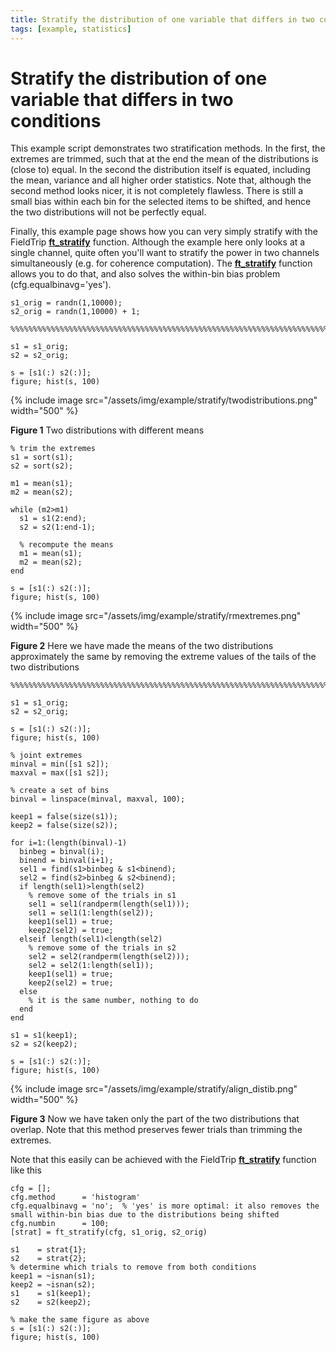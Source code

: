 ```yaml
---
title: Stratify the distribution of one variable that differs in two conditions
tags: [example, statistics]
---
```


# Stratify the distribution of one variable that differs in two conditions

This example script demonstrates two stratification methods. In the first, the extremes are trimmed, such that at the end the mean of the distributions is (close to) equal. In the second the distribution itself is equated, including the mean, variance and all higher order statistics. Note that, although the second method looks nicer, it is not completely flawless. There is still a small bias within each bin for the selected items to be shifted, and hence the two distributions will not be perfectly equal.

Finally, this example page shows how you can very simply stratify with the FieldTrip **[ft_stratify](/reference/ft_stratify)** function. Although the example here only looks at a single channel, quite often you'll want to stratify the power in two channels simultaneously (e.g. for coherence computation). The **[ft_stratify](/reference/ft_stratify)** function allows you to do that, and also solves the within-bin bias problem (cfg.equalbinavg='yes').

    s1_orig = randn(1,10000);
    s2_orig = randn(1,10000) + 1;

    %%%%%%%%%%%%%%%%%%%%%%%%%%%%%%%%%%%%%%%%%%%%%%%%%%%%%%%%%%%%%%%%%%%%%%%%

    s1 = s1_orig;
    s2 = s2_orig;

    s = [s1(:) s2(:)];
    figure; hist(s, 100)

{% include image src="/assets/img/example/stratify/twodistributions.png" width="500" %}

**Figure 1** Two distributions with different means

    % trim the extremes
    s1 = sort(s1);
    s2 = sort(s2);

    m1 = mean(s1);
    m2 = mean(s2);

    while (m2>m1)
      s1 = s1(2:end);
      s2 = s2(1:end-1);

      % recompute the means
      m1 = mean(s1);
      m2 = mean(s2);
    end

    s = [s1(:) s2(:)];
    figure; hist(s, 100)

{% include image src="/assets/img/example/stratify/rmextremes.png" width="500" %}

**Figure 2** Here we have made the means of the two distributions approximately the same by removing the extreme values of the tails of the two distributions

    %%%%%%%%%%%%%%%%%%%%%%%%%%%%%%%%%%%%%%%%%%%%%%%%%%%%%%%%%%%%%%%%%%%%%%%%

    s1 = s1_orig;
    s2 = s2_orig;

    s = [s1(:) s2(:)];
    figure; hist(s, 100)

    % joint extremes
    minval = min([s1 s2]);
    maxval = max([s1 s2]);

    % create a set of bins
    binval = linspace(minval, maxval, 100);

    keep1 = false(size(s1));
    keep2 = false(size(s2));

    for i=1:(length(binval)-1)
      binbeg = binval(i);
      binend = binval(i+1);
      sel1 = find(s1>binbeg & s1<binend);
      sel2 = find(s2>binbeg & s2<binend);
      if length(sel1)>length(sel2)
        % remove some of the trials in s1
        sel1 = sel1(randperm(length(sel1)));
        sel1 = sel1(1:length(sel2));
        keep1(sel1) = true;
        keep2(sel2) = true;
      elseif length(sel1)<length(sel2)
        % remove some of the trials in s2
        sel2 = sel2(randperm(length(sel2)));
        sel2 = sel2(1:length(sel1));
        keep1(sel1) = true;
        keep2(sel2) = true;
      else
        % it is the same number, nothing to do
      end
    end

    s1 = s1(keep1);
    s2 = s2(keep2);

    s = [s1(:) s2(:)];
    figure; hist(s, 100)

{% include image src="/assets/img/example/stratify/align_distib.png" width="500" %}

**Figure 3** Now we have taken only the part of the two distributions that overlap. Note that this method preserves fewer trials than trimming the extremes.

Note that this easily can be achieved with the FieldTrip **[ft_stratify](/reference/ft_stratify)** function like this

    cfg = [];
    cfg.method      = 'histogram'
    cfg.equalbinavg = 'no';  % 'yes' is more optimal: it also removes the small within-bin bias due to the distributions being shifted
    cfg.numbin      = 100;
    [strat] = ft_stratify(cfg, s1_orig, s2_orig)

    s1    = strat{1};
    s2    = strat{2};
    % determine which trials to remove from both conditions
    keep1 = ~isnan(s1);
    keep2 = ~isnan(s2);
    s1    = s1(keep1);
    s2    = s2(keep2);

    % make the same figure as above
    s = [s1(:) s2(:)];
    figure; hist(s, 100)
